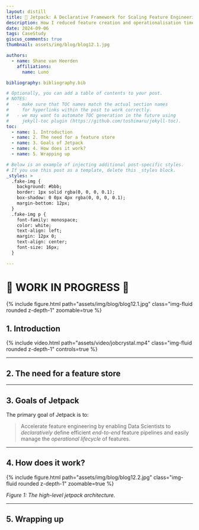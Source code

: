 ```yaml
---
layout: distill
title: 🚀 Jetpack: A Declarative Framework for Scaling Feature Engineering in Databricks
description: How I reduced feature creation and operationalisation time by 10x 
date: 2024-09-06
tags: CaseStudy
giscus_comments: true
thumbnail: assets/img/blog/blog12.1.jpg

authors:
  - name: Shane van Heerden
    affiliations:
      name: Luno

bibliography: bibliography.bib

# Optionally, you can add a table of contents to your post.
# NOTES:
#   - make sure that TOC names match the actual section names
#     for hyperlinks within the post to work correctly.
#   - we may want to automate TOC generation in the future using
#     jekyll-toc plugin (https://github.com/toshimaru/jekyll-toc).
toc:
  - name: 1. Introduction
  - name: 2. The need for a feature store
  - name: 3. Goals of Jetpack
  - name: 4. How does it work?
  - name: 5. Wrapping up

# Below is an example of injecting additional post-specific styles.
# If you use this post as a template, delete this _styles block.
_styles: >
  .fake-img {
    background: #bbb;
    border: 1px solid rgba(0, 0, 0, 0.1);
    box-shadow: 0 0px 4px rgba(0, 0, 0, 0.1);
    margin-bottom: 12px;
  }
  .fake-img p {
    font-family: monospace;
    color: white;
    text-align: left;
    margin: 12px 0;
    text-align: center;
    font-size: 16px;
  }

---
```


# 🚧 <b>WORK IN PROGRESS</b> 🚧

{% include figure.html path="assets/img/blog/blog12.1.jpg" class="img-fluid rounded z-depth-1" zoomable=true %}

## 1. Introduction


<div class="col-sm mt-3 mt-md-0">
    {% include video.html path="assets/video/jobcrystal.mp4" class="img-fluid rounded z-depth-1" controls=true %}
</div>

***

## 2. The need for a feature store



***

## 3. Goals of Jetpack

The primary goal of Jetpack is to:

> Accelerate feature engineering by enabling Data Scientists to <em>declaratively</em> define efficient <em>end-to-end</em> feature pipelines and easily manage the <em>operational lifecycle</em> of features.

***

## 4. How does it work?

{% include figure.html path="assets/img/blog/blog12.2.jpg" class="img-fluid rounded z-depth-1" zoomable=true %}
<div class="caption">
    <em>Figure 1: The high-level jetpack architecture.</em> 
</div>

***

## 5. Wrapping up
